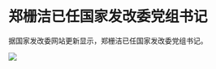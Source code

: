 # 郑栅洁已任国家发改委党组书记

据国家发改委网站更新显示，郑栅洁已任国家发改委党组书记。

![](https://inews.gtimg.com/om_bt/Ol5KsKtmtTlk7GVgAU1oWVj1bfy6_XqCOe-SkLJj14hMYAA/1000)

